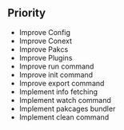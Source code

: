 ## Priority
 - Improve Config
 - Improve Conext
 - Improve Pakcs
 - Improve Plugins
 - Improve run command
 - Improve init command
 - Improve export command
 - Implement info fetching
 - Implement watch command
 - Implement pakcages bundler
 - Implement clean command